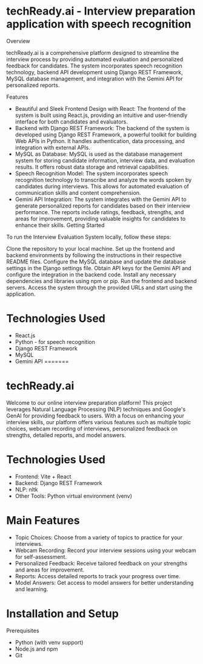 
# techReady.ai - Interview preparation application with speech recognition

Overview

techReady.ai is a comprehensive platform designed to streamline the interview process by providing automated evaluation and personalized feedback for candidates. The system incorporates speech recognition technology, backend API development using Django REST Framework, MySQL database management, and integration with the Gemini API for personalized reports.

Features

* Beautiful and Sleek Frontend Design with React: The frontend of the system is built using React.js, providing an intuitive and user-friendly interface for both candidates and evaluators.
* Backend with Django REST Framework: The backend of the system is developed using Django REST Framework, a powerful toolkit for building Web APIs in Python. It handles authentication, data processing, and integration with external APIs.
* MySQL as Database: MySQL is used as the database management system for storing candidate information, interview data, and evaluation results. It offers robust data storage and retrieval capabilities.
* Speech Recognition Model: The system incorporates speech recognition technology to transcribe and analyze the words spoken by candidates during interviews. This allows for automated evaluation of communication skills and content comprehension.
* Gemini API Integration: The system integrates with the Gemini API to generate personalized reports for candidates based on their interview performance. The reports include ratings, feedback, strengths, and areas for improvement, providing valuable insights for candidates to enhance their skills.
Getting Started

To run the Interview Evaluation System locally, follow these steps:

Clone the repository to your local machine.
Set up the frontend and backend environments by following the instructions in their respective README files.
Configure the MySQL database and update the database settings in the Django settings file.
Obtain API keys for the Gemini API and configure the integration in the backend code.
Install any necessary dependencies and libraries using npm or pip.
Run the frontend and backend servers.
Access the system through the provided URLs and start using the application.

# Technologies Used

* React.js
* Python - for speech recognition
* Django REST Framework
* MySQL
* Gemini API
=======
# techReady.ai

Welcome to our online interview preparation platform! This project leverages Natural Language Processing (NLP) techniques and Google's GenAI for providing feedback to users. With a focus on enhancing your interview skills, our platform offers various features such as multiple topic choices, webcam recording of interviews, personalized feedback on strengths, detailed reports, and model answers.

# Technologies Used

* Frontend: Vite + React
* Backend: Django REST Framework
* NLP: nltk
* Other Tools: Python virtual environment (venv)

# Main Features

* Topic Choices: Choose from a variety of topics to practice for your interviews.
* Webcam Recording: Record your interview sessions using your webcam for self-assessment.
* Personalized Feedback: Receive tailored feedback on your strengths and areas for improvement.
* Reports: Access detailed reports to track your progress over time.
* Model Answers: Get access to model answers for better understanding and learning.

# Installation and Setup

Prerequisites
* Python (with venv support)
* Node.js and npm
* Git



